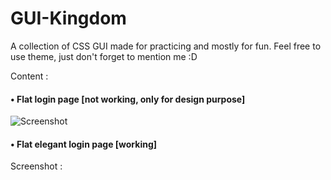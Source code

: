 # GUI-Kingdom
A collection of CSS GUI made for practicing and mostly for fun.
Feel free to use theme, just don't forget to mention me :D

Content :

  #### • Flat login page [not working, only for design purpose]
![Screenshot](HomardBoy/GUI-Kingdom/Flat_Login_Page/Screenshot.png)

  #### • Flat elegant login page [working]
  Screenshot :
